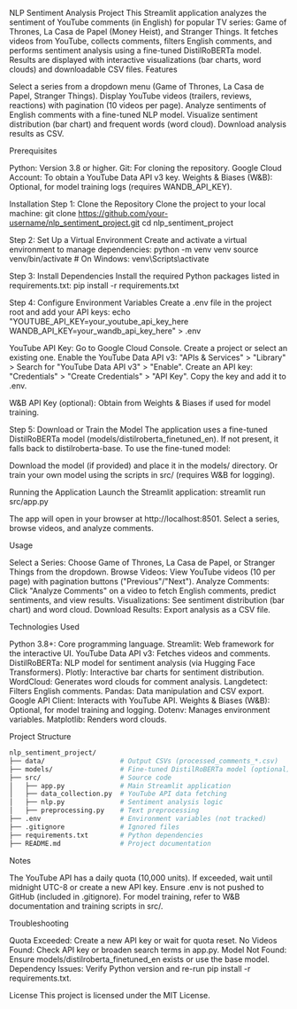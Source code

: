 NLP Sentiment Analysis Project
This Streamlit application analyzes the sentiment of YouTube comments (in English) for popular TV series: Game of Thrones, La Casa de Papel (Money Heist), and Stranger Things. It fetches videos from YouTube, collects comments, filters English comments, and performs sentiment analysis using a fine-tuned DistilRoBERTa model. Results are displayed with interactive visualizations (bar charts, word clouds) and downloadable CSV files.
Features

Select a series from a dropdown menu (Game of Thrones, La Casa de Papel, Stranger Things).
Display YouTube videos (trailers, reviews, reactions) with pagination (10 videos per page).
Analyze sentiments of English comments with a fine-tuned NLP model.
Visualize sentiment distribution (bar chart) and frequent words (word cloud).
Download analysis results as CSV.

Prerequisites

Python: Version 3.8 or higher.
Git: For cloning the repository.
Google Cloud Account: To obtain a YouTube Data API v3 key.
Weights & Biases (W&B): Optional, for model training logs (requires WANDB_API_KEY).

Installation
Step 1: Clone the Repository
Clone the project to your local machine:
git clone https://github.com/your-username/nlp_sentiment_project.git
cd nlp_sentiment_project

Step 2: Set Up a Virtual Environment
Create and activate a virtual environment to manage dependencies:
python -m venv venv
source venv/bin/activate  # On Windows: venv\Scripts\activate

Step 3: Install Dependencies
Install the required Python packages listed in requirements.txt:
pip install -r requirements.txt

Step 4: Configure Environment Variables
Create a .env file in the project root and add your API keys:
echo "YOUTUBE_API_KEY=your_youtube_api_key_here
WANDB_API_KEY=your_wandb_api_key_here" > .env


YouTube API Key:
Go to Google Cloud Console.
Create a project or select an existing one.
Enable the YouTube Data API v3: "APIs & Services" > "Library" > Search for "YouTube Data API v3" > "Enable".
Create an API key: "Credentials" > "Create Credentials" > "API Key".
Copy the key and add it to .env.


W&B API Key (optional): Obtain from Weights & Biases if used for model training.

Step 5: Download or Train the Model
The application uses a fine-tuned DistilRoBERTa model (models/distilroberta_finetuned_en). If not present, it falls back to distilroberta-base. To use the fine-tuned model:

Download the model (if provided) and place it in the models/ directory.
Or train your own model using the scripts in src/ (requires W&B for logging).

Running the Application
Launch the Streamlit application:
streamlit run src/app.py


The app will open in your browser at http://localhost:8501.
Select a series, browse videos, and analyze comments.

Usage

Select a Series: Choose Game of Thrones, La Casa de Papel, or Stranger Things from the dropdown.
Browse Videos: View YouTube videos (10 per page) with pagination buttons ("Previous"/"Next").
Analyze Comments: Click "Analyze Comments" on a video to fetch English comments, predict sentiments, and view results.
Visualizations: See sentiment distribution (bar chart) and word cloud.
Download Results: Export analysis as a CSV file.

Technologies Used

Python 3.8+: Core programming language.
Streamlit: Web framework for the interactive UI.
YouTube Data API v3: Fetches videos and comments.
DistilRoBERTa: NLP model for sentiment analysis (via Hugging Face Transformers).
Plotly: Interactive bar charts for sentiment distribution.
WordCloud: Generates word clouds for comment analysis.
Langdetect: Filters English comments.
Pandas: Data manipulation and CSV export.
Google API Client: Interacts with YouTube API.
Weights & Biases (W&B): Optional, for model training and logging.
Dotenv: Manages environment variables.
Matplotlib: Renders word clouds.

Project Structure
```bash
nlp_sentiment_project/
├── data/                   # Output CSVs (processed_comments_*.csv)
├── models/                 # Fine-tuned DistilRoBERTa model (optional)
├── src/                    # Source code
│   ├── app.py              # Main Streamlit application
│   ├── data_collection.py  # YouTube API data fetching
│   ├── nlp.py              # Sentiment analysis logic
│   ├── preprocessing.py    # Text preprocessing
├── .env                    # Environment variables (not tracked)
├── .gitignore              # Ignored files
├── requirements.txt        # Python dependencies
├── README.md               # Project documentation
```

Notes

The YouTube API has a daily quota (10,000 units). If exceeded, wait until midnight UTC-8 or create a new API key.
Ensure .env is not pushed to GitHub (included in .gitignore).
For model training, refer to W&B documentation and training scripts in src/.

Troubleshooting

Quota Exceeded: Create a new API key or wait for quota reset.
No Videos Found: Check API key or broaden search terms in app.py.
Model Not Found: Ensure models/distilroberta_finetuned_en exists or use the base model.
Dependency Issues: Verify Python version and re-run pip install -r requirements.txt.

License
This project is licensed under the MIT License.
